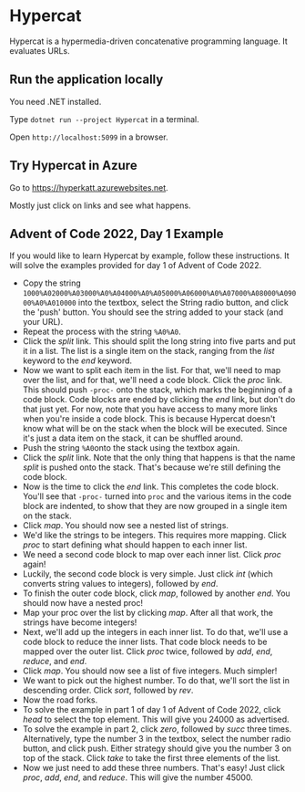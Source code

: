 # Hypercat

Hypercat is a hypermedia-driven concatenative programming language. It evaluates URLs.

## Run the application locally

You need .NET installed.

Type `dotnet run --project Hypercat` in a terminal.

Open `http://localhost:5099` in a browser.

## Try Hypercat in Azure

Go to https://hyperkatt.azurewebsites.net.

Mostly just click on links and see what happens.

## Advent of Code 2022, Day 1 Example

If you would like to learn Hypercat by example, follow these instructions. It will solve the examples provided for day 1 of Advent of Code 2022.

- Copy the string `1000%A02000%A03000%A0%A04000%A0%A05000%A06000%A0%A07000%A08000%A09000%A0%A010000` into the textbox, select the String radio button, and click the 'push' button. You should see the string added to your stack (and your URL).
- Repeat the process with the string `%A0%A0`.
- Click the _split_ link. This should split the long string into five parts and put it in a list. The list is a single item on the stack, ranging from the _list_ keyword to the _end_ keyword.
- Now we want to split each item in the list. For that, we'll need to map over the list, and for that, we'll need a code block. Click the _proc_ link. This should push `-proc-` onto the stack, which marks the beginning of a code block. Code blocks are ended by clicking the _end_ link, but don't do that just yet. For now, note that you have access to many more links when you're inside a code block. This is because Hypercat doesn't know what will be on the stack when the block will be executed. Since it's just a data item on the stack, it can be shuffled around.
- Push the string `%A0`onto the stack using the textbox again.
- Click the _split_ link. Note that the only thing that happens is that the name _split_ is pushed onto the stack. That's because we're still defining the code block.
- Now is the time to click the _end_ link. This completes the code block. You'll see that `-proc-` turned into `proc` and the various items in the code block are indented, to show that they are now grouped in a single item on the stack.
- Click _map_. You should now see a nested list of strings.
- We'd like the strings to be integers. This requires more mapping. Click _proc_ to start defining what should happen to each inner list.
- We need a second code block to map over each inner list. Click _proc_ again!
- Luckily, the second code block is very simple. Just click _int_ (which converts string values to integers), followed by _end_.
- To finish the outer code block, click _map_, followed by another _end_. You should now have a nested proc!
- Map your proc over the list by clicking _map_. After all that work, the strings have become integers!
- Next, we'll add up the integers in each inner list. To do that, we'll use a code block to reduce the inner lists. That code block needs to be mapped over the outer list. Click _proc_ twice, followed by _add_, _end_, _reduce_, and _end_.
- Click _map_. You should now see a list of five integers. Much simpler!
- We want to pick out the highest number. To do that, we'll sort the list in descending order. Click _sort_, followed by _rev_.
- Now the road forks.
- To solve the example in part 1 of day 1 of Advent of Code 2022, click _head_ to select the top element. This will give you 24000 as advertised.
- To solve the example in part 2, click _zero_, followed by _succ_ three times. Alternatively, type the number 3 in the textbox, select the number radio button, and click push. Either strategy should give you the number 3 on top of the stack. Click _take_ to take the first three elements of the list.
- Now we just need to add these three numbers. That's easy! Just click _proc_, _add_, _end_, and _reduce_. This will give the number 45000.
